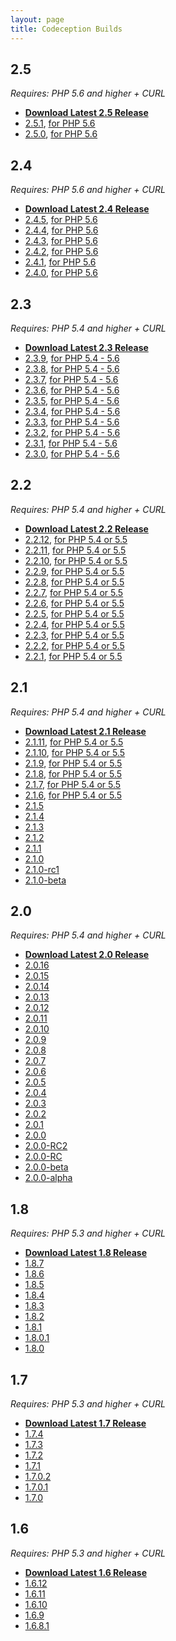```yaml
---
layout: page
title: Codeception Builds
---
```



## 2.5
*Requires: PHP 5.6 and higher + CURL*

* **[Download Latest 2.5 Release](http://codeception.com/releases/2.5.1/codecept.phar)**
* [2.5.1](http://codeception.com/releases/2.5.1/codecept.phar), [for PHP 5.6](http://codeception.com/releases/2.5.1/php54/codecept.phar)
* [2.5.0](http://codeception.com/releases/2.5.0/codecept.phar), [for PHP 5.6](http://codeception.com/releases/2.5.0/php54/codecept.phar)

## 2.4
*Requires: PHP 5.6 and higher + CURL*

* **[Download Latest 2.4 Release](http://codeception.com/releases/2.4.5/codecept.phar)**
* [2.4.5](http://codeception.com/releases/2.4.5/codecept.phar), [for PHP 5.6](http://codeception.com/releases/2.4.5/php54/codecept.phar)
* [2.4.4](http://codeception.com/releases/2.4.4/codecept.phar), [for PHP 5.6](http://codeception.com/releases/2.4.4/php54/codecept.phar)
* [2.4.3](http://codeception.com/releases/2.4.3/codecept.phar), [for PHP 5.6](http://codeception.com/releases/2.4.3/php54/codecept.phar)
* [2.4.2](http://codeception.com/releases/2.4.2/codecept.phar), [for PHP 5.6](http://codeception.com/releases/2.4.2/php54/codecept.phar)
* [2.4.1](http://codeception.com/releases/2.4.1/codecept.phar), [for PHP 5.6](http://codeception.com/releases/2.4.1/php54/codecept.phar)
* [2.4.0](http://codeception.com/releases/2.4.0/codecept.phar), [for PHP 5.6](http://codeception.com/releases/2.4.0/php54/codecept.phar)

## 2.3
*Requires: PHP 5.4 and higher + CURL*

* **[Download Latest 2.3 Release](http://codeception.com/releases/2.3.9/codecept.phar)**
* [2.3.9](http://codeception.com/releases/2.3.9/codecept.phar), [for PHP 5.4 - 5.6](http://codeception.com/releases/2.3.9/php54/codecept.phar)
* [2.3.8](http://codeception.com/releases/2.3.8/codecept.phar), [for PHP 5.4 - 5.6](http://codeception.com/releases/2.3.8/php54/codecept.phar)
* [2.3.7](http://codeception.com/releases/2.3.7/codecept.phar), [for PHP 5.4 - 5.6](http://codeception.com/releases/2.3.7/php54/codecept.phar)
* [2.3.6](http://codeception.com/releases/2.3.6/codecept.phar), [for PHP 5.4 - 5.6](http://codeception.com/releases/2.3.6/php54/codecept.phar)
* [2.3.5](http://codeception.com/releases/2.3.5/codecept.phar), [for PHP 5.4 - 5.6](http://codeception.com/releases/2.3.5/php54/codecept.phar)
* [2.3.4](http://codeception.com/releases/2.3.4/codecept.phar), [for PHP 5.4 - 5.6](http://codeception.com/releases/2.3.4/php54/codecept.phar)
* [2.3.3](http://codeception.com/releases/2.3.3/codecept.phar), [for PHP 5.4 - 5.6](http://codeception.com/releases/2.3.3/php54/codecept.phar)
* [2.3.2](http://codeception.com/releases/2.3.2/codecept.phar), [for PHP 5.4 - 5.6](http://codeception.com/releases/2.3.2/php54/codecept.phar)
* [2.3.1](http://codeception.com/releases/2.3.1/codecept.phar), [for PHP 5.4 - 5.6](http://codeception.com/releases/2.3.1/php54/codecept.phar)
* [2.3.0](http://codeception.com/releases/2.3.0/codecept.phar), [for PHP 5.4 - 5.6](http://codeception.com/releases/2.3.0/php54/codecept.phar)

## 2.2
*Requires: PHP 5.4 and higher + CURL*

* **[Download Latest 2.2 Release](http://codeception.com/releases/2.2.12/codecept.phar)**
* [2.2.12](http://codeception.com/releases/2.2.12/codecept.phar), [for PHP 5.4 or 5.5](http://codeception.com/releases/2.2.12/php54/codecept.phar)
* [2.2.11](http://codeception.com/releases/2.2.11/codecept.phar), [for PHP 5.4 or 5.5](http://codeception.com/releases/2.2.11/php54/codecept.phar)
* [2.2.10](http://codeception.com/releases/2.2.10/codecept.phar), [for PHP 5.4 or 5.5](http://codeception.com/releases/2.2.10/php54/codecept.phar)
* [2.2.9](http://codeception.com/releases/2.2.9/codecept.phar), [for PHP 5.4 or 5.5](http://codeception.com/releases/2.2.9/php54/codecept.phar)
* [2.2.8](http://codeception.com/releases/2.2.8/codecept.phar), [for PHP 5.4 or 5.5](http://codeception.com/releases/2.2.8/php54/codecept.phar)
* [2.2.7](http://codeception.com/releases/2.2.7/codecept.phar), [for PHP 5.4 or 5.5](http://codeception.com/releases/2.2.7/php54/codecept.phar)
* [2.2.6](http://codeception.com/releases/2.2.6/codecept.phar), [for PHP 5.4 or 5.5](http://codeception.com/releases/2.2.6/php54/codecept.phar)
* [2.2.5](http://codeception.com/releases/2.2.5/codecept.phar), [for PHP 5.4 or 5.5](http://codeception.com/releases/2.2.5/php54/codecept.phar)
* [2.2.4](http://codeception.com/releases/2.2.4/codecept.phar), [for PHP 5.4 or 5.5](http://codeception.com/releases/2.2.4/php54/codecept.phar)
* [2.2.3](http://codeception.com/releases/2.2.3/codecept.phar), [for PHP 5.4 or 5.5](http://codeception.com/releases/2.2.3/php54/codecept.phar)
* [2.2.2](http://codeception.com/releases/2.2.2/codecept.phar), [for PHP 5.4 or 5.5](http://codeception.com/releases/2.2.2/php54/codecept.phar)
* [2.2.1](http://codeception.com/releases/2.2.1/codecept.phar), [for PHP 5.4 or 5.5](http://codeception.com/releases/2.2.1/php54/codecept.phar)

## 2.1
*Requires: PHP 5.4 and higher + CURL*

* **[Download Latest 2.1 Release](http://codeception.com/releases/2.1.11/codecept.phar)**
* [2.1.11](http://codeception.com/releases/2.1.11/codecept.phar), [for PHP 5.4 or 5.5](http://codeception.com/releases/2.1.11/php54/codecept.phar)
* [2.1.10](http://codeception.com/releases/2.1.10/codecept.phar), [for PHP 5.4 or 5.5](http://codeception.com/releases/2.1.10/php54/codecept.phar)
* [2.1.9](http://codeception.com/releases/2.1.9/codecept.phar), [for PHP 5.4 or 5.5](http://codeception.com/releases/2.1.9/php54/codecept.phar)
* [2.1.8](http://codeception.com/releases/2.1.8/codecept.phar), [for PHP 5.4 or 5.5](http://codeception.com/releases/2.1.8/php54/codecept.phar)
* [2.1.7](http://codeception.com/releases/2.1.7/codecept.phar), [for PHP 5.4 or 5.5](http://codeception.com/releases/2.1.7/php54/codecept.phar)
* [2.1.6](http://codeception.com/releases/2.1.6/codecept.phar), [for PHP 5.4 or 5.5](http://codeception.com/releases/2.1.6/php54/codecept.phar)
* [2.1.5](http://codeception.com/releases/2.1.5/codecept.phar)
* [2.1.4](http://codeception.com/releases/2.1.4/codecept.phar)
* [2.1.3](http://codeception.com/releases/2.1.3/codecept.phar)
* [2.1.2](http://codeception.com/releases/2.1.2/codecept.phar)
* [2.1.1](http://codeception.com/releases/2.1.1/codecept.phar)
* [2.1.0](http://codeception.com/releases/2.1.0/codecept.phar)
* [2.1.0-rc1](http://codeception.com/releases/2.1.0-rc1/codecept.phar)
* [2.1.0-beta](http://codeception.com/releases/2.1.0-beta/codecept.phar)

## 2.0
*Requires: PHP 5.4 and higher + CURL*

* **[Download Latest 2.0 Release](http://codeception.com/releases/2.0.16/codecept.phar)**
* [2.0.16](http://codeception.com/releases/2.0.16/codecept.phar)
* [2.0.15](http://codeception.com/releases/2.0.15/codecept.phar)
* [2.0.14](http://codeception.com/releases/2.0.14/codecept.phar)
* [2.0.13](http://codeception.com/releases/2.0.13/codecept.phar)
* [2.0.12](http://codeception.com/releases/2.0.12/codecept.phar)
* [2.0.11](http://codeception.com/releases/2.0.11/codecept.phar)
* [2.0.10](http://codeception.com/releases/2.0.10/codecept.phar)
* [2.0.9](http://codeception.com/releases/2.0.9/codecept.phar)
* [2.0.8](http://codeception.com/releases/2.0.8/codecept.phar)
* [2.0.7](http://codeception.com/releases/2.0.7/codecept.phar)
* [2.0.6](http://codeception.com/releases/2.0.6/codecept.phar)
* [2.0.5](http://codeception.com/releases/2.0.5/codecept.phar)
* [2.0.4](http://codeception.com/releases/2.0.4/codecept.phar)
* [2.0.3](http://codeception.com/releases/2.0.3/codecept.phar)
* [2.0.2](http://codeception.com/releases/2.0.2/codecept.phar)
* [2.0.1](http://codeception.com/releases/2.0.1/codecept.phar)
* [2.0.0](http://codeception.com/releases/2.0.0/codecept.phar)
* [2.0.0-RC2](http://codeception.com/releases/2.0.0-RC2/codecept.phar)
* [2.0.0-RC](http://codeception.com/releases/2.0.0-RC/codecept.phar)
* [2.0.0-beta](http://codeception.com/releases/2.0.0-beta/codecept.phar)
* [2.0.0-alpha](http://codeception.com/releases/2.0.0-alpha/codecept.phar)

## 1.8
*Requires: PHP 5.3 and higher + CURL*

* **[Download Latest 1.8 Release](http://codeception.com/releases/1.8.7/codecept.phar)**
* [1.8.7](http://codeception.com/releases/1.8.7/codecept.phar)
* [1.8.6](http://codeception.com/releases/1.8.6/codecept.phar)
* [1.8.5](http://codeception.com/releases/1.8.5/codecept.phar)
* [1.8.4](http://codeception.com/releases/1.8.4/codecept.phar)
* [1.8.3](http://codeception.com/releases/1.8.3/codecept.phar)
* [1.8.2](http://codeception.com/releases/1.8.2/codecept.phar)
* [1.8.1](http://codeception.com/releases/1.8.1/codecept.phar)
* [1.8.0.1](http://codeception.com/releases/1.8.0.1/codecept.phar)
* [1.8.0](http://codeception.com/releases/1.8.0/codecept.phar)

## 1.7
*Requires: PHP 5.3 and higher + CURL*

* **[Download Latest 1.7 Release](http://codeception.com/releases/1.7.4/codecept.phar)**
* [1.7.4](http://codeception.com/releases/1.7.4/codecept.phar)
* [1.7.3](http://codeception.com/releases/1.7.3/codecept.phar)
* [1.7.2](http://codeception.com/releases/1.7.2/codecept.phar)
* [1.7.1](http://codeception.com/releases/1.7.1/codecept.phar)
* [1.7.0.2](http://codeception.com/releases/1.7.0.2/codecept.phar)
* [1.7.0.1](http://codeception.com/releases/1.7.0.1/codecept.phar)
* [1.7.0](http://codeception.com/releases/1.7.0/codecept.phar)

## 1.6
*Requires: PHP 5.3 and higher + CURL*

* **[Download Latest 1.6 Release](http://codeception.com/releases/1.6.12/codecept.phar)**
* [1.6.12](http://codeception.com/releases/1.6.12/codecept.phar)
* [1.6.11](http://codeception.com/releases/1.6.11/codecept.phar)
* [1.6.10](http://codeception.com/releases/1.6.10/codecept.phar)
* [1.6.9](http://codeception.com/releases/1.6.9/codecept.phar)
* [1.6.8.1](http://codeception.com/releases/1.6.8.1/codecept.phar)
